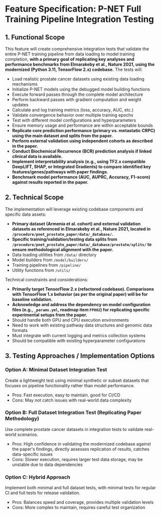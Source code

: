 # Feature Specification: P-NET Full Training Pipeline Integration Testing

## 1. Functional Scope

This feature will create comprehensive integration tests that validate the entire P-NET training pipeline from data loading to model training completion, **with a primary goal of replicating key analyses and performance benchmarks from Elmarakeby et al., Nature 2021, using the modernized (Python 3.11, TensorFlow 2.x) codebase.** The tests will:

- Load realistic prostate cancer datasets using existing data loading mechanisms
- Initialize P-NET models using the debugged model building functions
- Execute forward passes through the complete model architecture
- Perform backward passes with gradient computation and weight updates
- Calculate and log training metrics (loss, accuracy, AUC, etc.)
- Validate convergence behavior over multiple training epochs
- Test with different model configurations and hyperparameters
- Ensure memory usage and performance are within acceptable bounds
- **Replicate core prediction performance (primary vs. metastatic CRPC) using the main dataset and splits from the paper.**
- **Perform external validation using independent cohorts as described in the paper.**
- **Conduct Biochemical Recurrence (BCR) prediction analysis if linked clinical data is available.**
- **Implement interpretability analysis (e.g., using TF2.x compatible DeepLIFT, SHAP, or Integrated Gradients) to compare identified key features/genes/pathways with paper findings.**
- **Benchmark model performance (AUC, AUPRC, Accuracy, F1-score) against results reported in the paper.**

## 2. Technical Scope

The implementation will leverage existing codebase components and specific data assets:
- **Primary dataset (Armenia et al. cohort) and external validation datasets as referenced in Elmarakeby et al., Nature 2021, located in `/procedure/pnet_prostate_paper/data/_database/`.**
- **Specific training/validation/testing data splits from `/procedure/pnet_prostate_paper/data/_database/prostate/splits/` to ensure methodological alignment with the paper.**
- Data loading utilities from `/data/` directory
- Model builders from `/model/builders/`
- Training pipelines from `/pipeline/`
- Utility functions from `/utils/`

Technical constraints and considerations:
- **Primarily target TensorFlow 2.x (refactored codebase). Comparisons with TensorFlow 1.x behavior (as per the original paper) will be for baseline validation.**
- **Acknowledge and address the dependency on model configuration files (e.g., `_params.yml`, roadmap item `FP002`) for replicating specific experimental setups from the paper.**
- Should handle both GPU and CPU execution environments
- Need to work with existing pathway data structures and genomic data formats
- Must integrate with current logging and metrics collection systems
- Should be compatible with existing hyperparameter configurations

## 3. Testing Approaches / Implementation Options

### Option A: Minimal Dataset Integration Test

Create a lightweight test using minimal synthetic or subset datasets that focuses on pipeline functionality rather than model performance.

- Pros: Fast execution, easy to maintain, good for CI/CD
- Cons: May not catch issues with real-world data complexity

### Option B: Full Dataset Integration Test (Replicating Paper Methodology)

Use complete prostate cancer datasets in integration tests to validate real-world scenarios.

- Pros: High confidence in validating the modernized codebase against the paper's findings, directly assesses replication of results, catches data-specific issues
- Cons: Slower execution, requires larger test data storage, may be unstable due to data dependencies

### Option C: Hybrid Approach

Implement both minimal and full dataset tests, with minimal tests for regular CI and full tests for release validation.

- Pros: Balances speed and coverage, provides multiple validation levels
- Cons: More complex to maintain, requires careful test organization